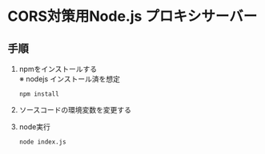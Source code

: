 # CORS対策用Node.js プロキシサーバー

## 手順
1. npmをインストールする  
    ※ nodejs インストール済を想定
    ```
    npm install
    ```

2. ソースコードの環境変数を変更する

3. node実行
    ```
    node index.js
    ```
